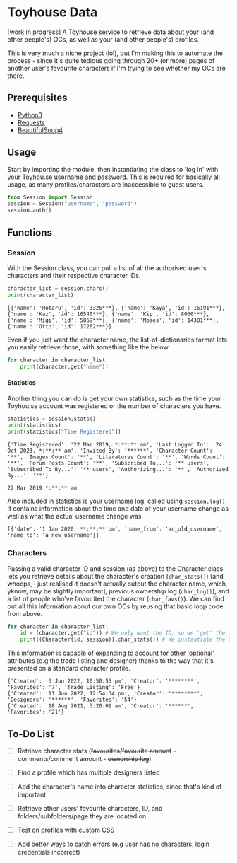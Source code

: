 # Toyhouse Data
[work in progress] A Toyhouse service to retrieve data about your (and other people's) OCs, as well as your (and other people's) profiles. 

This is very much a niche project (lol), but I'm making this to automate the process - since it's quite tedious going through 20+ (or more) pages of another user's favourite characters if I'm trying to see whether my OCs are there.

## Prerequisites
- [Python3](https://www.python.org/downloads/)
- [Requests](https://pypi.org/project/requests/)
- [BeautifulSoup4](https://pypi.org/project/beautifulsoup4/)


## Usage
Start by importing the module, then instantiating the class to 'log in' with your Toyhou.se username and password. This is required for basically all usage, as many profiles/characters are inaccessible to guest users. 

```python
from Session import Session
session = Session("username", "password")
session.auth()
```

## Functions
### Session
With the Session class, you can pull a list of all the authorised user's characters and their respective character IDs.  
```python
character_list = session.chars()
print(character_list)
```
```
[{'name': 'Hotaru', 'id': 3326***}, {'name': 'Kaya', 'id': 16191***}, {'name': 'Kaz', 'id': 16540***}, {'name': 'Kip', 'id': 8036***},  {'name': 'Migi', 'id': 5869***}, {'name': 'Moses', 'id': 14381***}, {'name': 'Otto', 'id': 17262***}]
```
Even if you just want the character name, the list-of-dictionaries format lets you easily retrieve those, with something like the below.
```python
for character in character_list:
    print(character.get("name"))
```

#### Statistics
Another thing you can do is get your own statistics, such as the time your Toyhou.se account was registered or the number of characters you have. 
```python
statistics = session.stats()
print(statistics)
print(statistics["Time Registered"])
```
```
{'Time Registered': '22 Mar 2019, *:**:** am', 'Last Logged In': '24 Oct 2023, *:**:** am', 'Invited By': '******', 'Character Count': '**', 'Images Count': '**', 'Literatures Count': '**', 'Words Count': '**', 'Forum Posts Count': '**', 'Subscribed To...': '** users', 'Subscribed To By...': '** users', 'Authorizing...': '**', 'Authorized By...': '**'}

22 Mar 2019 *:**:** am
```
Also included in statistics is your username log, called using `session.log()`. It contains information about the time and date of your username change as well as what the actual username change was. 
```
[{'date': '1 Jan 2020, **:**:** pm', 'name_from': 'an_old_username', 'name_to': 'a_new_username'}]
```

### Characters
Passing a valid character ID and session (as above) to the Character class lets you retrieve details about the character's creation (`char_stats()`) [and whoops, I just realised it doesn't actually output the character name, which, yknow, may be slightly important], previous ownership log (`char_log()`), and a list of people who've favourited the character (`char_favs()`). We can find out all this information about our own OCs by reusing that basic loop code from above. 
```python
for character in character_list:
    id = (character.get("id")) # We only want the ID, so we 'get' the ID from our character dictionary.
    print((Character(id, session)).char_stats()) # We instantiate the Character class with the ID and session from above. Then, we print the statistics for that character.
```
This information is capable of expanding to account for other 'optional' attributes (e.g the trade listing and designer) thanks to the way that it's presented on a standard character profile.
```
{'Created': '3 Jun 2022, 10:50:55 pm', 'Creator': '********', 'Favorites': '7', 'Trade Listing': 'Free'}
{'Created': '11 Jun 2022, 12:54:34 pm', 'Creator': '********', 'Designers': '******', 'Favorites': '54'}
{'Created': '18 Aug 2021, 3:20:01 am', 'Creator': '******', 'Favorites': '21'}
```


## To-Do List

- [ ] Retrieve character stats (~~favourites/favourite amount~~ - comments/comment amount - ~~ownership log~~)

- [ ] Find a profile which has multiple designers listed 

- [ ] Add the character's name into character statistics, since that's kind of important

- [ ] Retrieve other users' favourite characters, ID, and folders/subfolders/page they are located on. 

- [ ] Test on profiles with custom CSS

- [ ] Add better ways to catch errors (e.g user has no characters, login credentials incorrect)
